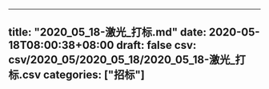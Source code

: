 
---
title: "2020_05_18-激光_打标.md"
date: 2020-05-18T08:00:38+08:00
draft: false
csv: csv/2020_05/2020_05_18/2020_05_18-激光_打标.csv
categories: ["招标"]
---
